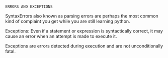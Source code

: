 	ERRORS AND EXCEPTIONS
SyntaxErrors also known as parsing errors are perhaps the most common kind of   complaint you get while you are still learning python.

Exceptions:
Even if a statement or expression is syntactically correct, it may cause an 	error when an attempt is made to execute it.

Exceptions are errors detected during execution and are not unconditionally fatal.
